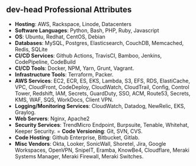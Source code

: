 ## dev-head Professional Attributes

- **Hosting**: AWS, Rackspace, Linode, Datacenters
- **Software Languages**: Python, Bash, PHP, Ruby, Javascript
- **OS**: Ubuntu, Redhat, CentOS, Debian
- **Databases**: MySQL, Postgres, Elasticsearch, CouchDB, Memcached, Redis, SQLite
- **CI/CD Services**: Github Actions, TravisCI, Bamboo, Jenkins, CodePipeline, CodeBuild
- **CI/CD Tools**: Docker, NPM, Yarn, Grunt, Vagrant.
- **Infrastructure Tools**: Terraform, Packer. 
- **AWS Services**: EC2, ECR, ES, EKS, Lambda, S3, EFS, RDS, ElastiCache, VPC, CloudFront, CodeDeploy, CloudWatch, CloudTrail, Config, Control Tower, Redshift, IAM, Secrets, GuardDuty, SSO, ACM, Route53, Secrets, KMS, WAF, SQS, WorkDocs, Client VPN. 
- **Logging/Monitoring Services**: CloudWatch, Datadog, NewRelic, EKS, Graylog.
- **Web Servers**: Nginx, Apache2 
- **Security Services**: TrendMicro Endpoint, Burpsuite, Tenable, Whitehat, Keeper Security. 
= **Code Versioning**: Git, SVN, CVS. 
- **Code Hosting**: Github Enterprise, Bitbucket, Gitlab.
- **Misc Vendors**: Okta, Looker, SonicWall, Shoretel, Jira, Google Workspaces, OpenVPN, SnipeIT, Eramba, KnowBe4, Cloudflare, Meraki Systems Manager, Meraki Firewall, Meraki Switches. 
